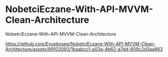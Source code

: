 # NobetciEczane-With-API-MVVM-Clean-Architecture
NobetciEczane-With-API-MVVM-Clean-Architecture

https://github.com/Eyupkosee/NobetciEczane-With-API-MVVM-Clean-Architecture/assets/89103093/1baabcc1-a03a-4b62-a7dd-609c2d3aa863
